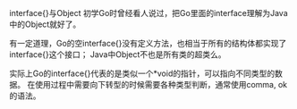 interface{}与Object
初学Go时曾经看人说过，把Go里面的interface理解为Java中的Object就好了。

有一定道理，Go的空interface{}没有定义方法，也相当于所有的结构体都实现了interface{}这个接口；
Java中Object不也是所有类的超类么。

实际上Go的interface{}代表的是类似一个*void的指针，可以指向不同类型的数据。
在使用过程中需要向下转型的时候需要各种类型判断，通常使用comma, ok的语法。